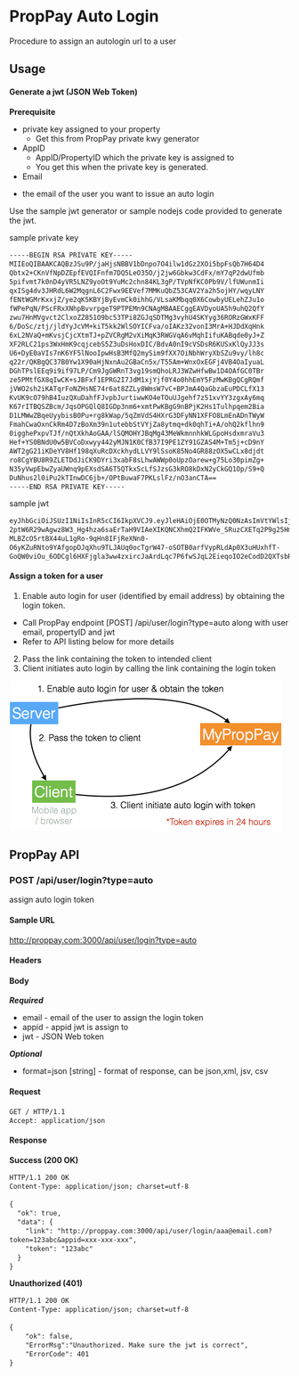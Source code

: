 ﻿# PropPay Auto Login

Procedure to assign an autologin url to a user

## Usage

#### Generate a jwt (JSON Web Token)

__Prerequisite__

* private key assigned to your property
  - Get this from PropPay private kwy generator
* AppID
  -  AppID/PropertyID which the private key is assigned to
  -  You get this when the private key is generated.
*  Email
  -  the email of the user you want to issue an auto login

Use the sample jwt generator or sample nodejs code provided to generate the jwt.
  
sample private key
```
-----BEGIN RSA PRIVATE KEY-----
MIIEoQIBAAKCAQBzJSu9P/jaHjsNBBV1bDnpo7O4ilw1dGz2XOi5bpFsQb7H64D4
Qbtx2+CKnVfNpDZEpfEVQIFnfm7DQ5LeO35O/j2jw6Gbkw3CdFx/mY7qP2dwUfmb
5pifvmt7k0nD4yVR5LNZ9yoOt9YuMc2chn84KL3gP/TVpNfKC0Pb9V/lfUWunmIi
qxISg4dv3JHRdL6W2MqgnL6C2Fwx9EEVef7MMKuQbZ53CAV2Ya2h5ojHY/wqyLNY
fENtWGMrKxxjZ/ye2qK5KBYjByEvmCk0ihhG/VLsaKMbqq0X6CowbyUELehZJu1o
fWPePqN/PScFRxXNhpBvvrpgeT9PTPEMn9CNAgMBAAECggEAVDyoUA5h9uhQ2QfY
zwu7HnMVgvct2ClxoZZ851O9bc53TPi8ZGJqSDTMg3vyhU4SKYyg36RORzGWxKFF
6/DoSc/ztj/jldYyJcVM+kiT5kk2WlSOYICFva/oIAKz32vonI3MrA+HJDdXqHnk
6xL2NVaQ+mKvsjCjcXtmTJ+pZVCRgM2vXiMqK3RWGVqA6vMqhIifuKABqde0yJ+Z
XF2RLC21ps3WxHmK9cqjcebS5Z3uDsHoxDIC/BdvA0nI9cVSDsR6KUSxKlQyJJ3s
U6+DyE0aVIs7nK6YF5lNooIpwHsB3MfQ2mySim9fXX7OiNbhWryXbSZu9vy/lh8c
q22r/QKBgQC37B0Yw1X90aHjNxnAu2GBaCn5x/T55Am+WnxOxEGFj4VB4OaIyuaL
DGhTPslEEq9i9if97LP/Cm9JgGWRnT3vg19smQhoLRJ3WZwHfwBw1D4OAfGC0TBr
ze5PMtfGX8qIwCK+sJBFxf1EPRG2I7JdM1xjYjf0Y4o0hhEmY5FzMwKBgQCgRQmf
jVWO2sh2iKATqrFoNZHsNE74r6at8ZZLy8WmsW7vC+BPJmA4QaGbzaEuPDCLfX13
KvUK9cO79hB4IuzQXuDahfFJvpbJurtiwwKO4eTOuUJgehf7z51xvYY3zgxAy6mq
K67rITBQSZBcm/JqsOPGQlQ8IGDp3nm6+xmtPwKBgG9nBPjK2Hs1Tulhpqem2Bia
D1LMWwZBqeUyybisB0Pu+rg8kWap/5qZmVdS4HXrG3DFyNN1XFFO8LmEnADnTWyW
FmahCwaOxnCkRm4D7zBoXm39n1utebbStVYjZa8ytmq+dk0qhTi+A/ohQ2kflhn9
0igghePxpvTJf/nQtXkhAoGAA/lSQMOHYJBqMg43MeWkmnnhkWLGpoHsdxmraVu3
Hef+YS0BNdU0w5BVCoDxwyy442yMJN1K0CfB37I9PE1ZY91GZAS4M+Tm5j+cD9nY
AWT2gG21iKDeYV8Hf198qXuRcDXckhydLLVY9lSsoK85No4GR88zOX5wCLx8djdt
ro8CgYBU8R9ZLETDdJiCK9DYri3xabF8sLhwAWWp0oUpzOarew+g75Lo30pimZg+
N35yVwpEbwZyaUWnq9pEXsdSA6T5QTkxScLfSJzsG3kRO8kDxN2yCkGQ1Op/S9+Q
DuNhus2l0iPu2kTInwDC6jb+/OPtBuwaF7PKLslFz/nO3anCTA==
-----END RSA PRIVATE KEY-----

```

sample jwt
```
eyJhbGciOiJSUzI1NiIsInR5cCI6IkpXVCJ9.eyJleHAiOjE0OTMyNzQ0NzAsImVtYWlsIjoicGhzMDgzNjZAcmNhc2QuY29tIiwiYXBwaWQiOiIxOWEwM2UzZC00OTAyLTRjZWYtYmZmZS0zYmI2MWY2ZGYxM2UifQ.cAPrTWVScCSJfwL28-2ptW6R29wAgwz8W3_Hg4hza6saErTaH9VIAeXIKQNCXhmQ2IFKWVe_SRuzCXETq2P9g25HmMsR79OFDp-MLBZcO5rtBX44uL1gRo-9qHn8IFjReXNn0-O6yKZuRNto9YAfgopDJqXhu9TLJAUq0ocTgrW47-oSOTB0arfVypRLdAp0X3uHUxhfT-GoQW0viOu_6ODCgl6HXFjgla3ww4zxircJaArdLqc7P6fwSJqL2EieqoIO2eCodD2QXTsbRbwh9sWQU0JnZuI1mdRTpj726IBnyrQcTIVMlwqlPxZ0wrBBrCMs8xPfilvWXxYC9ErWug
```

#### Assign a token for a user

1. Enable auto login for user (identified by email address) by obtaining the login token. 
  * Call PropPay endpoint [POST] /api/user/login?type=auto along with user email, propertyID and jwt
  * Refer to API listing below for more details
2. Pass the link containing the token to intended client
3. Client initiates auto login by calling the link containing the login token 

![proppay-autologin](proppay-autologin.png)

## PropPay API 

### __POST /api/user/login?type=auto__

assign auto login token

#### Sample URL
http://proppay.com:3000/api/user/login?type=auto

#### Headers

#### Body
__*Required*__

* email - email of the user to assign the login token
* appid - appid jwt is assign to
* jwt - JSON Web token 

__*Optional*__

* format=json [string] - format of response, can be json,xml, jsv, csv

#### Request

```http
GET / HTTP/1.1
Accept: application/json
```

#### Response

__Success (200 OK)__
```http
HTTP/1.1 200 OK
Content-Type: application/json; charset=utf-8

{
  "ok": true,
  "data": {
    "link": "http://proppay.com:3000/api/user/login/aaa@email.com?token=123abc&appid=xxx-xxx-xxx",
    "token": "123abc"
  }
}
```

__Unauthorized (401)__
```http
HTTP/1.1 200 OK
Content-Type: application/json; charset=utf-8

{
    "ok": false,
    "ErrorMsg":"Unauthorized. Make sure the jwt is correct",
    "ErrorCode": 401
}
```


